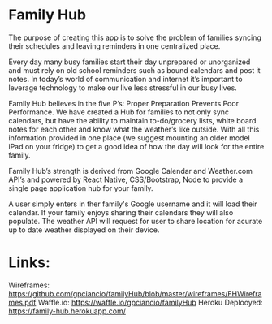 # Family Hub

The purpose of creating this app is to solve the problem of families syncing their schedules and leaving reminders in one centralized place.

Every day many busy families start their day unprepared or unorganized and must rely on old school reminders such as bound calendars and post it notes.  In today’s world of communication and internet it’s important to leverage technology to make our live less stressful in our busy lives.  

Family Hub believes in the five P’s: Proper Preparation Prevents Poor Performance.  We have created a Hub for families to not only sync calendars, but have the ability to maintain  to-do/grocery lists, white board notes for each other and know what the weather’s like outside.  With all this information provided in one place (we suggest mounting an older model iPad on your fridge) to get a good idea of how the day will look for the entire family.  

Family Hub’s strength is derived from Google Calendar and Weather.com API’s and powered by React Native, CSS/Bootstrap, Node to provide a single page application hub for your family.

A user simply enters in ther family's Google username and it will load their calendar.  If your family enjoys sharing their calendars they will also populate.  The weather API will request for user to share location for acurate up to date weather displayed on their device.


# Links:

Wireframes: https://github.com/gpciancio/familyHub/blob/master/wireframes/FHWireframes.pdf
Waffle.io: https://waffle.io/gpciancio/familyHub
Heroku Deplooyed: https://family-hub.herokuapp.com/
